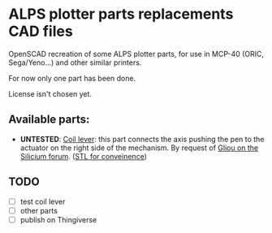# ALPS plotter parts replacements CAD files

OpenSCAD recreation of some ALPS plotter parts, for use in MCP-40 (ORIC, Sega/Yeno…) and other similar printers.

For now only one part has been done.

License isn't chosen yet.

## Available parts:

- **UNTESTED**: [Coil lever](alps_coil_lever.scad): this part connects the axis pushing the pen to the actuator on the right side of the mechanism. By request of [Gliou on the Silicium forum](http://www.silicium.org/forum/viewtopic.php?f=61&t=48027). ([STL for conveinence](alps_coil_lever.stl))

## TODO

- [ ] test coil lever
- [ ] other parts
- [ ] publish on Thingiverse
